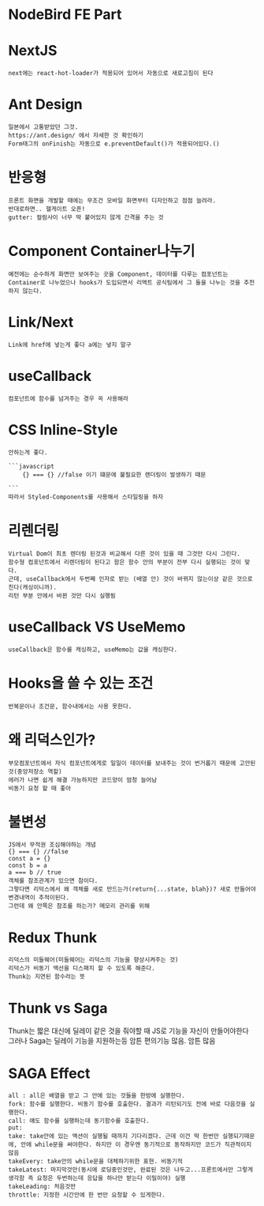 # NodeBird FE Part

# NextJS
    next에는 react-hot-loader가 적용되어 있어서 자동으로 새로고침이 된다
    
    
# Ant Design
    일본에서 고통받았던 그것. 
    https://ant.design/ 에서 자세한 것 확인하기
    Form태그의 onFinish는 자동으로 e.preventDefault()가 적용되어있다.()

# 반응형
    프론트 화면을 개발할 때에는 무조건 모바일 화면부터 디자인하고 점점 늘려라.
    반대로하면.. 헬게이트 오픈!
    gutter: 컬럼사이 너무 딱 붙어있지 않게 간격을 주는 것

# Component Container나누기
    예전에는 순수하게 화면만 보여주는 곳을 Component, 데이터를 다루는 컴포넌트는 Container로 나누었으나 hooks가 도입되면서 리액트 공식팀에서 그 둘을 나누는 것을 추천하지 않는다.

# Link/Next
    Link에 href에 넣는게 좋다 a에는 넣지 말구

# useCallback
    컴포넌트에 함수를 넘겨주는 경우 꼭 사용해라

# CSS Inline-Style
    안하는게 좋다.

    ```javascript
        {} === {} //false 이기 떄문에 불필요한 렌더링이 발생하기 때문

    ```
    따라서 Styled-Components를 사용해서 스타일링을 하자
# 리렌더링
    Virtual Dom이 최초 렌더링 된것과 비교해서 다른 것이 있을 때 그것만 다시 그린다.
    함수형 컴포넌트에서 리렌더링이 된다고 함은 함수 안의 부분이 전부 다시 실행되는 것이 맞다.
    근데, useCallback에서 두번째 인자로 받는 (배열 안) 것이 바뀌지 않는이상 같은 것으로 친다(캐싱이니까).
    리턴 부분 안에서 바뀐 것만 다시 실행됨
    

# useCallback VS UseMemo
    useCallback은 함수를 캐싱하고, useMemo는 값을 캐싱한다.

# Hooks을 쓸 수 있는 조건
    반복문이나 조건문, 함수내에서는 사용 못한다.

# 왜 리덕스인가?
    부모컴포넌트에서 자식 컴포넌트에게로 일일이 데이터를 보내주는 것이 번거롭기 때문에 고안된 것(중앙저장소 역할)
    에러가 나면 쉽게 해결 가능하지만 코드양이 엄청 늘어남
    비동기 요청 할 때 좋아

# 불변성
    JS에서 무적권 조심해야하는 개념
    {} === {} //false
    const a = {}
    const b = a
    a === b // true
    객체를 참조관계가 있으면 참이다.
    그렇다면 리덕스에서 왜 객체를 새로 만드는가(return{...state, blah})? 새로 만들어야 변경내역이 추적이된다.
    그런데 왜 안쪽은 참조를 하는가? 메모리 관리를 위해
    
# Redux Thunk
    리덕스의 미들웨어(미들웨어는 리덕스의 기능을 향상시켜주는 것)
    리덕스가 비동기 액선을 디스패치 할 수 있도록 해준다.
    Thunk는 지연된 함수라는 뜻
  
# Thunk vs Saga
  Thunk는 짧은 대신에 딜레이 같은 것을 줘야할 때 JS로 기능을 자신이 만들어야한다
  그러나 Saga는 딜레이 기능을 지원하는등 암튼 편의기능 많음. 암튼 많음
    

# SAGA Effect
    all : all은 배열을 받고 그 안에 있는 것들을 한방에 실행한다.
    fork: 함수를 실행한다. 비동기 함수를 호출한다. 결과가 리턴되기도 전에 바로 다음것을 실행한다.
    call: 얘도 함수를 실행하는데 동기함수를 호출한다.
    put: 
    take: take안에 있는 액션이 실행될 때까지 기다리겠다. 근데 이건 딱 한번만 실행되기때문에, 안에 while문을 써야한다. 하지만 이 경우엔 동기적으로 동작하지만 코드가 직관적이지 않음
    takeEvery: take안의 while문을 대체하기위한 표현. 비동기적
    takeLatest: 마지막것만(동시에 로딩중인것만, 완료된 것은 나두고...프론트에서만 그렇게 생각함 즉 요청은 두번하는데 응답을 하나만 받는다 이밀이야) 실행
    takeLeading: 처음것만
    throttle: 지정한 시간안에 한 번만 요청할 수 있게한다.